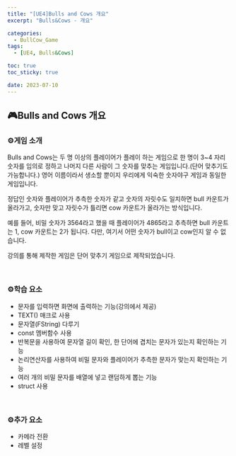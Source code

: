 ```yaml
---
title: "[UE4]Bulls and Cows 개요"
excerpt: "Bulls&Cows - 개요"

categories:
  - BullCow_Game
tags:
  - [UE4, Bulls&Cows]

toc: true
toc_sticky: true

date: 2023-07-10
---
```


## 🎮Bulls and Cows 개요
### ⚙️게임 소개
Bulls and Cows는 두 명 이상의 플레이어가 플레이 하는 게임으로 한 명이 3~4 자리 숫자를 임의로 정하고 나머지 다른 사람이 그 숫자를 맞추는 게임입니다.(단어 맞추기도 가능합니다.) 영어 이름이라서 생소할 뿐이지 우리에게 익숙한 숫자야구 게임과 동일한 게임입니다.

정답인 숫자와 플레이어가 추측한 숫자가 같고 숫자의 자릿수도 일치하면 bull 카운트가 올라가고, 숫자만 맞고 자릿수가 틀리면 cow 카운트가 올라가는 방식입니다.

예를 들어, 비밀 숫자가 3564라고 했을 때 플레이어가 4865라고 추측하면 bull 카운트는 1, cow 카운트는 2가 됩니다. 다만, 여기서 어떤 숫자가 bull이고 cow인지 알 수 없습니다.

강의를 통해 제작한 게임은 단어 맞추기 게임으로 제작되었습니다.

<br>

### ⚙️학습 요소

* 문자를 입력하면 화면에 출력하는 기능(강의에서 제공)
* TEXT() 매크로 사용
* 문자열(FString) 다루기
* const 멤버함수 사용
* 반복문을 사용하여 문자열 길이 확인, 한 단어에 겹치는 문자가 있는지 확인하는 기능
* 논리연산자를 사용하여 비밀 문자와 플레이어가 추측한 문자가 맞는지 확인하는 기능
* 여러 개의 비밀 문자를 배열에 넣고 랜덤하게 뽑는 기능
* struct 사용

<br>

### ⚙️추가 요소

* 카메라 전환
* 레벨 설정

<br><br>